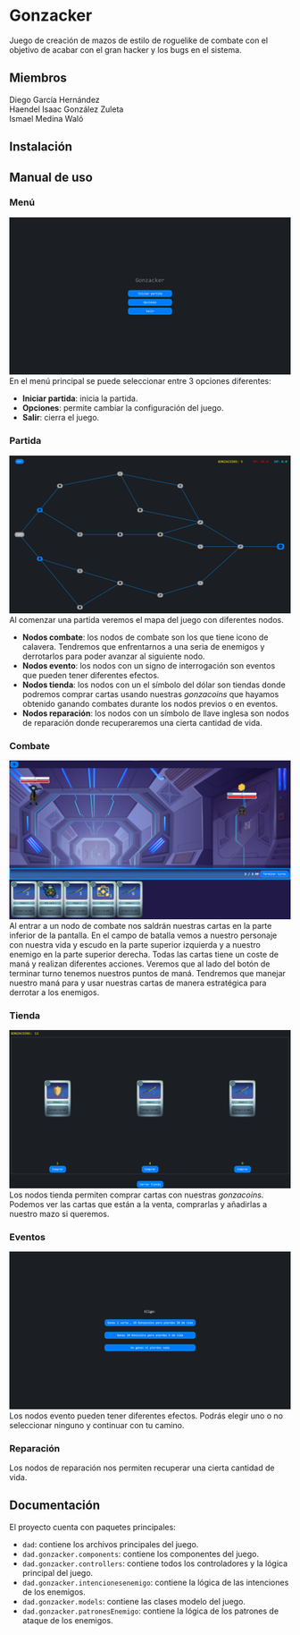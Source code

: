 # Gonzacker
Juego de creación de mazos de estilo de roguelike de combate con el objetivo de acabar con el gran hacker y los bugs en el sistema.

## Miembros
Diego García Hernández <br>
Haendel Isaac González Zuleta <br>
Ismael Medina Waló

## Instalación

## Manual de uso
### Menú
![MenuPrincipal](src/main/resources/images/readme/menuprincipal.png)
En el menú principal se puede seleccionar entre 3 opciones diferentes:
- **Iniciar partida**: inicia la partida.
- **Opciones**: permite cambiar la configuración del juego.
- **Salir**: cierra el juego.

### Partida
![Partida](src/main/resources/images/readme/partida1.png)
Al comenzar una partida veremos el mapa del juego con diferentes nodos.
- **Nodos combate**: los nodos de combate son los que tiene icono de calavera. Tendremos que enfrentarnos a una seria de enemigos y derrotarlos para poder avanzar al siguiente nodo.
- **Nodos evento**: los nodos con un signo de interrogación son eventos que pueden tener diferentes efectos.
- **Nodos tienda**: los nodos con un el símbolo del dólar son tiendas donde podremos comprar cartas usando nuestras *gonzacoins* que hayamos obtenido ganando combates durante los nodos previos o en eventos.  
- **Nodos reparación**: los nodos con un símbolo de llave inglesa son nodos de reparación donde recuperaremos una cierta cantidad de vida.

### Combate
![Combate](src/main/resources/images/readme/Combate.png)
Al entrar a un nodo de combate nos saldrán nuestras cartas en la parte inferior de la pantalla. En el campo de batalla vemos a nuestro personaje con nuestra vida y escudo en la parte superior izquierda y a nuestro enemigo en la parte superior derecha. Todas las cartas tiene un coste de maná y realizan diferentes acciones. Veremos que al lado del botón de terminar turno tenemos nuestros puntos de maná. Tendremos que manejar nuestro maná para y usar nuestras cartas de manera estratégica para derrotar a los enemigos.

### Tienda
![Tienda](src/main/resources/images/readme/Tienda.png)
Los nodos tienda permiten comprar cartas con nuestras *gonzacoins*. Podemos ver las cartas que están a la venta, comprarlas y añadirlas a nuestro mazo si queremos.

### Eventos
![Evento](src/main/resources/images/readme/Evento.png)
Los nodos evento pueden tener diferentes efectos. Podrás elegir uno o no seleccionar ninguno y continuar con tu camino.

### Reparación
Los nodos de reparación nos permiten recuperar una cierta cantidad de vida.

## Documentación
El proyecto cuenta con paquetes principales:
* `dad`: contiene los archivos principales del juego.
* `dad.gonzacker.components`: contiene los componentes del juego.
* `dad.gonzacker.controllers`: contiene todos los controladores y la lógica principal del juego.
* `dad.gonzacker.intencionesenemigo`: contiene la lógica de las intenciones de los enemigos.
* `dad.gonzacker.models`: contiene las clases modelo del juego.
* `dad.gonzacker.patronesEnemigo`: contiene la lógica de los patrones de ataque de los enemigos.